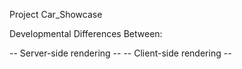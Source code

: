 Project Car_Showcase

Developmental Differences Between:

-- Server-side rendering --
-- Client-side rendering --
